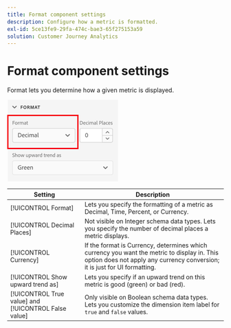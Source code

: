 ```yaml
---
title: Format component settings
description: Configure how a metric is formatted.
exl-id: 5ce13fe9-29fa-474c-bae3-65f275153a59
solution: Customer Journey Analytics
---
```

# Format component settings

Format lets you determine how a given metric is displayed.

![Format settings](../assets/format-settings.png)

| Setting | Description |
| --- | --- |
| [!UICONTROL Format] | Lets you specify the formatting of a metric as Decimal, Time, Percent, or Currency. |
| [!UICONTROL Decimal Places] | Not visible on Integer schema data types. Lets you specify the number of decimal places a metric displays. |
| [!UICONTROL Currency] | If the format is Currency, determines which currency you want the metric to display in. This option does not apply any currency conversion; it is just for UI formatting. |
| [!UICONTROL Show upward trend as] | Lets you specify if an upward trend on this metric is good (green) or bad (red). |
| [!UICONTROL True value] and [!UICONTROL False value] | Only visible on Boolean schema data types. Lets you customize the dimension item label for `true` and `false` values. |
